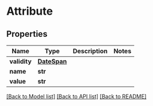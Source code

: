 # Attribute

## Properties
Name | Type | Description | Notes
------------ | ------------- | ------------- | -------------
**validity** | [**DateSpan**](DateSpan.md) |  | 
**name** | **str** |  | 
**value** | **str** |  | 

[[Back to Model list]](../README.md#documentation-for-models) [[Back to API list]](../README.md#documentation-for-api-endpoints) [[Back to README]](../README.md)


